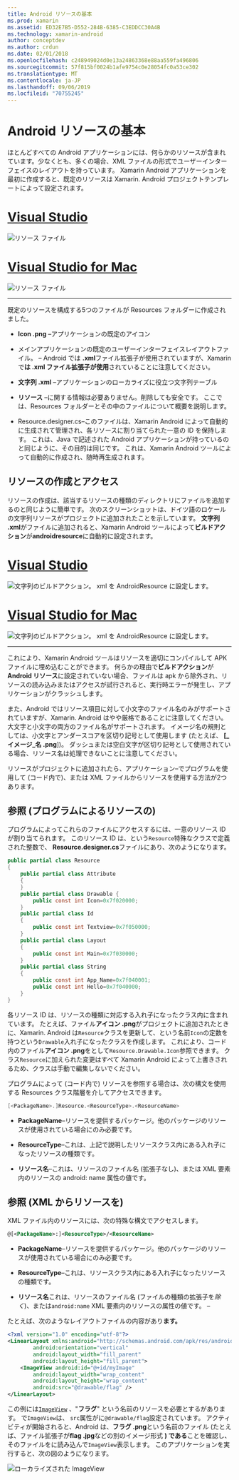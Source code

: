 ```yaml
---
title: Android リソースの基本
ms.prod: xamarin
ms.assetid: ED32E7B5-D552-284B-6385-C3EDDCC30A4B
ms.technology: xamarin-android
author: conceptdev
ms.author: crdun
ms.date: 02/01/2018
ms.openlocfilehash: c248949024d0e13a24863368e88aa559fa496806
ms.sourcegitcommit: 57f815bf0024b1afe9754c0e28054fc0a53ce302
ms.translationtype: MT
ms.contentlocale: ja-JP
ms.lasthandoff: 09/06/2019
ms.locfileid: "70755245"
---
```

# <a name="android-resource-basics"></a>Android リソースの基本

ほとんどすべての Android アプリケーションには、何らかのリソースが含まれています。少なくとも、多くの場合、XML ファイルの形式でユーザーインターフェイスのレイアウトを持っています。 Xamarin Android アプリケーションを最初に作成すると、既定のリソースは Xamarin. Android プロジェクトテンプレートによって設定されます。

# <a name="visual-studiotabwindows"></a>[Visual Studio](#tab/windows)

![リソース ファイル](android-resource-basics-images/01-resource-files-vs.png)

# <a name="visual-studio-for-mactabmacos"></a>[Visual Studio for Mac](#tab/macos)

![リソース ファイル](android-resource-basics-images/01-resource-files-xs.png)

-----

既定のリソースを構成する5つのファイルが Resources フォルダーに作成されました。

- **Icon .png** &ndash;アプリケーションの既定のアイコン

- メインアプリケーションの既定のユーザーインターフェイスレイアウトファイル。 &ndash; Android では **.xml**ファイル拡張子が使用されていますが、Xamarin で**は .xml ファイル拡張子が使用**されていることに注意してください。

- **文字列 .xml** &ndash;アプリケーションのローカライズに役立つ文字列テーブル

- **リソース** &ndash;に関する情報は必要ありません。削除しても安全です。 ここでは、Resources フォルダーとその中のファイルについて概要を説明します。

- Resource.designer.cs&ndash;このファイルは、Xamarin Android によって自動的に生成されて管理され、各リソースに割り当てられた一意の ID を保持します。 これは、Java で記述された Android アプリケーションが持っているのと同じように、その目的は同じです。 これは、Xamarin Android ツールによって自動的に作成され、随時再生成されます。

## <a name="creating-and-accessing-resources"></a>リソースの作成とアクセス

リソースの作成は、該当するリソースの種類のディレクトリにファイルを追加するのと同じように簡単です。 次のスクリーンショットは、ドイツ語のロケールの文字列リソースがプロジェクトに追加されたことを示しています。 **文字列 .xml**がファイルに追加されると、Xamarin Android ツールによって**ビルドアクション**が**androidresource**に自動的に設定されます。

# <a name="visual-studiotabwindows"></a>[Visual Studio](#tab/windows)

![文字列のビルドアクション。 xml を AndroidResource に設定します。](android-resource-basics-images/02-build-action-vs.png)

# <a name="visual-studio-for-mactabmacos"></a>[Visual Studio for Mac](#tab/macos)

![文字列のビルドアクション。 xml を AndroidResource に設定します。](android-resource-basics-images/02-build-action-xs.png)

-----

これにより、Xamarin Android ツールはリソースを適切にコンパイルして APK ファイルに埋め込むことができます。 何らかの理由で**ビルドアクション**が**Android リソース**に設定されていない場合、ファイルは apk から除外され、リソースの読み込みまたはアクセスが試行されると、実行時エラーが発生し、アプリケーションがクラッシュします。

また、Android ではリソース項目に対して小文字のファイル名のみがサポートされていますが、Xamarin. Android はやや厳格であることに注意してください。大文字と小文字の両方のファイル名がサポートされます。 イメージ名の規則としては、小文字とアンダースコアを区切り記号として使用します (たとえば、 **[\_イメージ\_名 .png**])。 ダッシュまたは空白文字が区切り記号として使用されている場合、リソース名は処理できないことに注意してください。

リソースがプロジェクトに追加されたら、アプリケーション&ndash;でプログラムを使用して (コード内で)、または XML ファイルからリソースを使用する方法が2つあります。

## <a name="referencing-resources-programmatically"></a>参照 (プログラムによるリソースの)

プログラムによってこれらのファイルにアクセスするには、一意のリソース ID が割り当てられます。 このリソース ID は、という`Resource`特殊なクラスで定義された整数で、 **Resource.designer.cs**ファイルにあり、次のようになります。

```csharp
public partial class Resource
{
    public partial class Attribute
    {
    }
    public partial class Drawable {
        public const int Icon=0x7f020000;
    }
    public partial class Id
    {
        public const int Textview=0x7f050000;
    }
    public partial class Layout
    {
        public const int Main=0x7f030000;
    }
    public partial class String
    {
        public const int App_Name=0x7f040001;
        public const int Hello=0x7f040000;
    }
}
```

各リソース ID は、リソースの種類に対応する入れ子になったクラス内に含まれています。 たとえば、ファイル**アイコン .png**がプロジェクトに追加されたときに、Xamarin. Android は`Resource`クラスを更新して、という名前`Icon`の定数を持つという`Drawable`入れ子になったクラスを作成します。
これにより、コード内のファイル**アイコン .png**をとして`Resource.Drawable.Icon`参照できます。 クラス`Resource`に加えられた変更はすべて Xamarin Android によって上書きされるため、クラスは手動で編集しないでください。

プログラムによって (コード内で) リソースを参照する場合は、次の構文を使用する Resources クラス階層を介してアクセスできます。

```csharp
[<PackageName>.]Resource.<ResourceType>.<ResourceName>
```

- **PackageName**&ndash;リソースを提供するパッケージ。他のパッケージのリソースが使用されている場合にのみ必要です。

- **ResourceType**&ndash;これは、上記で説明したリソースクラス内にある入れ子になったリソースの種類です。

- **リソース名**&ndash;これは、リソースのファイル名 (拡張子なし)、または XML 要素内のリソースの android: name 属性の値です。

## <a name="referencing-resources-from-xml"></a>参照 (XML からリソースを)

XML ファイル内のリソースには、次の特殊な構文でアクセスします。

```xml
@[<PackageName>:]<ResourceType>/<ResourceName>
```

- **PackageName**&ndash;リソースを提供するパッケージ。他のパッケージのリソースが使用されている場合にのみ必要です。

- **ResourceType**&ndash;これは、リソースクラス内にある入れ子になったリソースの種類です。

- **リソース名**これは、リソースのファイル名 (ファイルの種類の拡張子を*除く*)、または`android:name` XML 要素内のリソースの属性の値です。 &ndash;

たとえば、次のようなレイアウトファイルの内容があり**ます。**

```xml
<?xml version="1.0" encoding="utf-8"?>
<LinearLayout xmlns:android="http://schemas.android.com/apk/res/android"
        android:orientation="vertical"
        android:layout_width="fill_parent"
        android:layout_height="fill_parent">
    <ImageView android:id="@+id/myImage"
        android:layout_width="wrap_content"
        android:layout_height="wrap_content"
        android:src="@drawable/flag" />
</LinearLayout>
```

この例には[`ImageView`](https://github.com/xamarin/recipes/tree/master/Recipes/android/controls/imageview) 、"**フラグ**" という名前のリソースを必要とするがあります。 で`ImageView`は、 `src`属性がに`@drawable/flag`設定されています。 アクティビティが開始されると、Android は、**フラグ .png**という名前のファイル (たとえば、ファイル拡張子が**flag .jpg**などの別のイメージ形式 **) である**ことを確認し、そのファイルをに読み込んで`ImageView`表示します。
このアプリケーションを実行すると、次の図のようになります。

![ローカライズされた ImageView](android-resource-basics-images/03-localized-screenshot.png)
